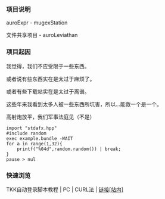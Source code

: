 ### 项目说明

auroExpr - mugexStation

文件共享项目 - auroLeviathan

### 项目起因

我觉得，我们不应受限于一些东西。

或者说有些东西实在是太过于麻烦了。

或者有些下载站实在是太过于离谱。

这些年来我看到太多人被一些东西所坑害，所以...能救一个是一个。

高射炮放平，我们军事法庭见（不是）

```Cjaphobat
import "stdafx.hpp"
#include random
exec example.bundle -WAIT
for a in range(1,32){
    printf("%04d",random.random()) | break;
}
pause > nul
```



### 快速浏览

TKK自动登录脚本教程 | PC | CURL法 | [链接[站内]](Guide\AutoTKKC_CamNetworkLog\01.md)